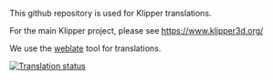 This github repository is used for Klipper translations.

For the main Klipper project, please see https://www.klipper3d.org/

We use the [weblate](https://hosted.weblate.org/widgets/klipper) tool for translations.

<a href="https://hosted.weblate.org/engage/klipper/">
<img src="https://hosted.weblate.org/widgets/klipper/-/multi-auto.svg" alt="Translation status" />
</a>

